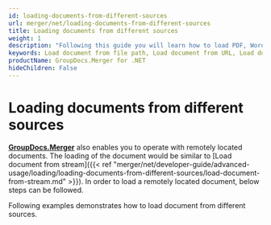 ```yaml
---
id: loading-documents-from-different-sources
url: merger/net/loading-documents-from-different-sources
title: Loading documents from different sources
weight: 1
description: "Following this guide you will learn how to load PDF, Word, Excel, PowerPoint documents by local file path, stream or URL for further processing with GroupDocs.Merger for .NET API."
keywords: Load document from file path, Load document from URL, Load document from stream
productName: GroupDocs.Merger for .NET
hideChildren: False
---
```

# Loading documents from different sources

[**GroupDocs.Merger**](https://products.groupdocs.com/merger/net) also enables you to operate with remotely located documents. The loading of the document would be similar to [Load document from stream]({{< ref "merger/net/developer-guide/advanced-usage/loading/loading-documents-from-different-sources/load-document-from-stream.md" >}}). In order to load a remotely located document, below steps can be followed.

Following examples demonstrates how to load document from different sources.
